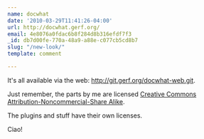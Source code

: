 ```yaml
---
name: docwhat
date: '2010-03-29T11:41:26-04:00'
url: http://docwhat.gerf.org/
email: 4e8076a0fdac6b8f284d8b316efdf7f3
_id: db7d00fe-770a-48a9-a88e-c077cb5cd8b7
slug: "/new-look/"
template: comment

---
```


It's all available via the web: <a href="http://git.gerf.org/?p=docwhat-web.git" rel="nofollow">http://git.gerf.org/docwhat-web.git</a>.

Just remember, the parts by me are licensed <a href="http://creativecommons.org/licenses/by-nc-sa/3.0/us/" rel="nofollow">Creative Commons Attribution-Noncommercial-Share Alike</a>.

The plugins and stuff have their own licenses.

Ciao!
